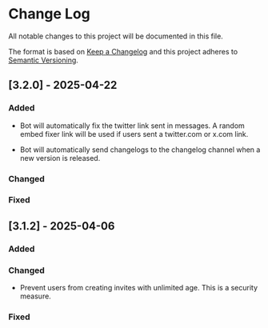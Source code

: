 # Change Log
All notable changes to this project will be documented in this file.
 
The format is based on [Keep a Changelog](http://keepachangelog.com/) and this project adheres to [Semantic Versioning](http://semver.org/).

## [3.2.0] - 2025-04-22

### Added

- Bot will automatically fix the twitter link sent in messages. A random embed fixer link will be used if users sent a twitter.com or x.com link.

- Bot will automatically send changelogs to the changelog channel when a new version is released.

### Changed

### Fixed

## [3.1.2] - 2025-04-06

### Added

### Changed

- Prevent users from creating invites with unlimited age. This is a security measure.

### Fixed
